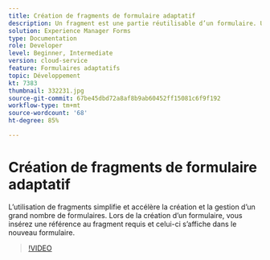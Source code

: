 ```yaml
---
title: Création de fragments de formulaire adaptatif
description: Un fragment est une partie réutilisable d’un formulaire. Un fragment peut très bien inclure un bloc d’adresse ou un paragraphe juridique, par exemple.
solution: Experience Manager Forms
type: Documentation
role: Developer
level: Beginner, Intermediate
version: cloud-service
feature: Formulaires adaptatifs
topic: Développement
kt: 7383
thumbnail: 332231.jpg
source-git-commit: 67be45dbd72a8af8b9ab60452ff15081c6f9f192
workflow-type: tm+mt
source-wordcount: '68'
ht-degree: 85%

---
```



# Création de fragments de formulaire adaptatif

L’utilisation de fragments simplifie et accélère la création et la gestion d’un grand nombre de formulaires. Lors de la création d’un formulaire, vous insérez une référence au fragment requis et celui-ci s’affiche dans le nouveau formulaire.

>[!VIDEO](https://video.tv.adobe.com/v/332231?quality=12&learn=on)

